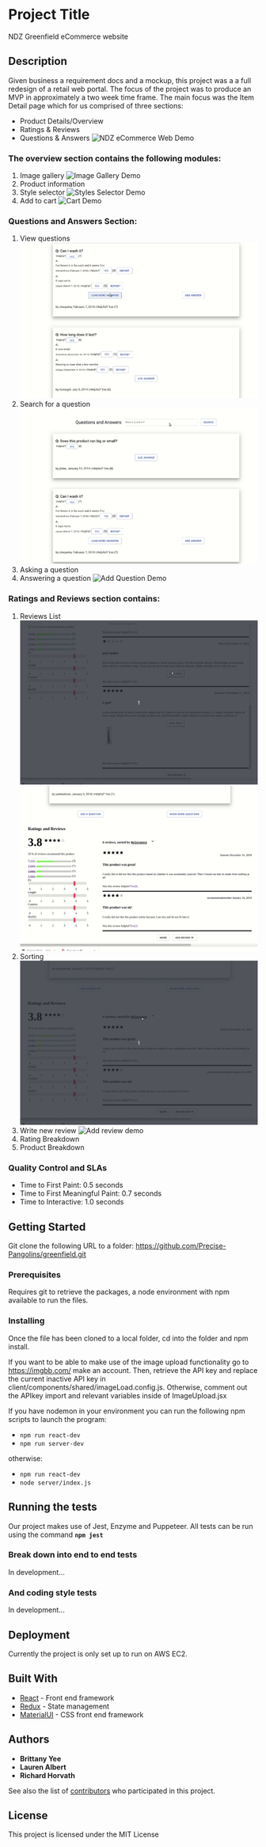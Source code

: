 # Project Title

NDZ Greenfield eCommerce website

## Description

Given business a requirement docs and a mockup, this project was a a full redesign of a retail web portal. The focus of the project was to produce an MVP in approximately a two week time frame. The main focus was the Item Detail page which for us comprised of three sections:

- Product Details/Overview
- Ratings & Reviews
- Questions & Answers
  ![NDZ eCommerce Web Demo](demo/wholePage.gif)

### The overview section contains the following modules:

1. Image gallery
   ![Image Gallery Demo](demo/OverViewCarousel.gif)
2. Product information
3. Style selector
   ![Styles Selector Demo](demo/styles.gif)
4. Add to cart
   ![Cart Demo](demo/cart.gif)

### Questions and Answers Section:

1. View questions
   ![Questions Demo](demo/QAPaginate-helpful-report.gif)
2. Search for a question
   ![Search Demo](demo/searchQA.gif)
3. Asking a question
4. Answering a question
   ![Add Question Demo](demo/AddAnswer.gif)

### Ratings and Reviews section contains:

1. Reviews List
   ![Reviews Demo](demo/ShowMore-Helpful-ImageModal.gif)
   ![Pagination Demo](demo/reviewPagination.gif)
2. Sorting
   ![Filerting/Sorting Demo](demo/Filtering-SortingReviews.gif)
3. Write new review
   ![Add review demo](demo/AddReview.gif)
4. Rating Breakdown
5. Product Breakdown

### Quality Control and SLAs

- Time to First Paint: 0.5 seconds
- Time to First Meaningful Paint: 0.7 seconds
- Time to Interactive: 1.0 seconds

## Getting Started

Git clone the following URL to a folder: https://github.com/Precise-Pangolins/greenfield.git

### Prerequisites

Requires git to retrieve the packages, a node environment with npm available to run the files.

### Installing

Once the file has been cloned to a local folder, cd into the folder and npm install.

If you want to be able to make use of the image upload functionality go to https://imgbb.com/ make an account. Then, retrieve the API key and replace the current inactive API key in client/components/shared/imageLoad.config.js.
Otherwise, comment out the APIkey import and relevant variables inside of ImageUpload.jsx

If you have nodemon in your environment you can run the following npm scripts to launch the program:

- `npm run react-dev`
- `npm run server-dev`

otherwise:

- `npm run react-dev`
- `node server/index.js`

## Running the tests

Our project makes use of Jest, Enzyme and Puppeteer. All tests can be run using the command **`npm jest`**

### Break down into end to end tests

In development...

### And coding style tests

In development...

## Deployment

Currently the project is only set up to run on AWS EC2.

## Built With

- [React](https://github.com/Precise-Pangolins/greenfield/graphs/contributors) - Front end framework
- [Redux](https://redux.js.org/introduction/getting-started) - State management
- [MaterialUI](https://material-ui.com/getting-started/installation) - CSS front end framework

## Authors

- **Brittany Yee**
- **Lauren Albert**
- **Richard Horvath**

See also the list of [contributors](https://github.com/Precise-Pangolins/greenfield/graphs/contributors) who participated in this project.

## License

This project is licensed under the MIT License
